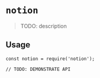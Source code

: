 # `notion`

> TODO: description

## Usage

```
const notion = require('notion');

// TODO: DEMONSTRATE API
```
